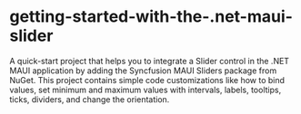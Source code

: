# getting-started-with-the-.net-maui-slider
A quick-start project that helps you to integrate a Slider control in the .NET MAUI application by adding the Syncfusion MAUI Sliders package from NuGet. This project contains simple code customizations like how to bind values, set minimum and maximum values with intervals, labels, tooltips, ticks, dividers, and change the orientation.
